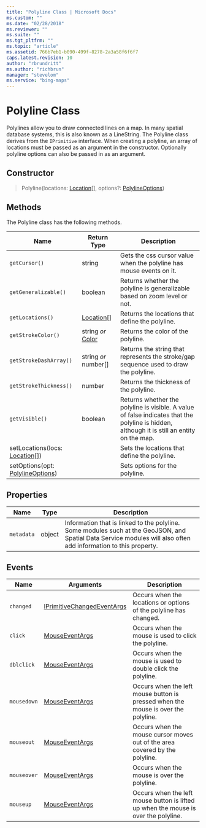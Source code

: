 ```yaml
---
title: "Polyline Class | Microsoft Docs"
ms.custom: ""
ms.date: "02/28/2018"
ms.reviewer: ""
ms.suite: ""
ms.tgt_pltfrm: ""
ms.topic: "article"
ms.assetid: 766b7eb1-b090-499f-8278-2a3a58f6f6f7
caps.latest.revision: 10
author: "rbrundritt"
ms.author: "richbrun"
manager: "stevelom"
ms.service: "bing-maps"
---
```

# Polyline Class
Polylines allow you to draw connected lines on a map. In many spatial database systems, this is also known as a LineString. The Polyline class derives from the `IPrimitive` interface. When creating a polyline, an array of locations must be passed as an argument in the constructor. Optionally polyline options can also be passed in as an argument.

## Constructor

> Polyline(locations: [Location](location-class.md)[], options?: [PolylineOptions](polylineoptions-object.md))

## Methods

The Polyline class has the following methods.

| Name                               | Return Type       | Description                                                |
|------------------------------------|-------------------|------------------------------------------------------------|
| `getCursor()` | string | Gets the css cursor value when the polyline has mouse events on it. |
| `getGeneralizable()` | boolean | Returns whether the polyline is generalizable based on zoom level or not. |
| `getLocations()`                   | [Location](location-class.md)\[\]      | Returns the locations that define the polyline.    |
| `getStrokeColor()`                 | string _or_ [Color](color-class.md)    | Returns the color of the polyline.                 |
| `getStrokeDashArray()`             | string _or_ number\[\] | Returns the string that represents the stroke/gap sequence used to draw the polyline.  |
| `getStrokeThickness()`             | number            | Returns the thickness of the polyline.                                    |
| `getVisible()`                     | boolean           | Returns whether the polyline is visible. A value of false indicates that the polyline is hidden, although it is still an entity on the map. |
| setLocations(locs: [Location](location-class.md)\[\]) |                   | Sets the locations that define the polyline.                              |
| setOptions(opt: [PolylineOptions](polylineoptions-object.md)) |                   | Sets options for the polyline.                                            |

## Properties

| Name     | Type     | Description                        |
|----------|----------|------------------------------------|
| `metadata` | object   | Information that is linked to the polyline. Some modules such at the GeoJSON, and Spatial Data Service modules will also often add information to this property.          |

## Events

| Name  | Arguments  | Description                                                                                   |
|-----------|----------------|---------------------------------------------------------------------------------------|
| `changed` | [IPrimitiveChangedEventArgs](iprimitivechangedeventargs-object.md) | Occurs when the locations or options of the polyline has changed. |
| `click`     | [MouseEventArgs](mouseeventargs-object.md) | Occurs when the mouse is used to click the polyline.   
`dblclick` | [MouseEventArgs](mouseeventargs-object.md) | Occurs when the mouse is used to double click the polyline.                             |
| `mousedown` | [MouseEventArgs](mouseeventargs-object.md) | Occurs when the left mouse button is pressed when the mouse is over the polyline.   |
| `mouseout`  | [MouseEventArgs](mouseeventargs-object.md) | Occurs when the mouse cursor moves out of the area covered by the polyline.         |
| `mouseover` | [MouseEventArgs](mouseeventargs-object.md) | Occurs when the mouse is over the polyline.                                         |
| `mouseup`   | [MouseEventArgs](mouseeventargs-object.md) | Occurs when the left mouse button is lifted up when the mouse is over the polyline. |
